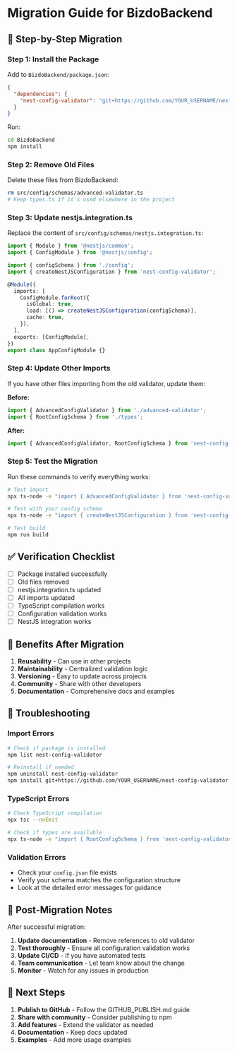 # Migration Guide for BizdoBackend

## 🔄 Step-by-Step Migration

### Step 1: Install the Package

Add to `BizdoBackend/package.json`:
```json
{
  "dependencies": {
    "nest-config-validator": "git+https://github.com/YOUR_USERNAME/nest-config-validator.git"
  }
}
```

Run:
```bash
cd BizdoBackend
npm install
```

### Step 2: Remove Old Files

Delete these files from BizdoBackend:
```bash
rm src/config/schemas/advanced-validator.ts
# Keep types.ts if it's used elsewhere in the project
```

### Step 3: Update nestjs.integration.ts

Replace the content of `src/config/schemas/nestjs.integration.ts`:

```typescript
import { Module } from '@nestjs/common';
import { ConfigModule } from '@nestjs/config';

import { configSchema } from './config';
import { createNestJSConfiguration } from 'nest-config-validator';

@Module({
  imports: [
    ConfigModule.forRoot({
      isGlobal: true,
      load: [() => createNestJSConfiguration(configSchema)],
      cache: true,
    }),
  ],
  exports: [ConfigModule],
})
export class AppConfigModule {}
```

### Step 4: Update Other Imports

If you have other files importing from the old validator, update them:

**Before:**
```typescript
import { AdvancedConfigValidator } from './advanced-validator';
import { RootConfigSchema } from './types';
```

**After:**
```typescript
import { AdvancedConfigValidator, RootConfigSchema } from 'nest-config-validator';
```

### Step 5: Test the Migration

Run these commands to verify everything works:

```bash
# Test import
npx ts-node -e "import { AdvancedConfigValidator } from 'nest-config-validator'; console.log('✅ Package imported successfully');"

# Test with your config schema
npx ts-node -e "import { createNestJSConfiguration } from 'nest-config-validator'; import { configSchema } from './src/config/schemas/config'; try { const config = createNestJSConfiguration(configSchema); console.log('✅ Configuration validation works!'); } catch (error) { console.log('❌ Error:', error.message); }"

# Test build
npm run build
```

## ✅ Verification Checklist

- [ ] Package installed successfully
- [ ] Old files removed
- [ ] nestjs.integration.ts updated
- [ ] All imports updated
- [ ] TypeScript compilation works
- [ ] Configuration validation works
- [ ] NestJS integration works

## 🎯 Benefits After Migration

1. **Reusability** - Can use in other projects
2. **Maintainability** - Centralized validation logic
3. **Versioning** - Easy to update across projects
4. **Community** - Share with other developers
5. **Documentation** - Comprehensive docs and examples

## 🔧 Troubleshooting

### Import Errors
```bash
# Check if package is installed
npm list nest-config-validator

# Reinstall if needed
npm uninstall nest-config-validator
npm install git+https://github.com/YOUR_USERNAME/nest-config-validator.git
```

### TypeScript Errors
```bash
# Check TypeScript compilation
npx tsc --noEmit

# Check if types are available
npx ts-node -e "import { RootConfigSchema } from 'nest-config-validator'; console.log('Types work');"
```

### Validation Errors
- Check your `config.json` file exists
- Verify your schema matches the configuration structure
- Look at the detailed error messages for guidance

## 📝 Post-Migration Notes

After successful migration:

1. **Update documentation** - Remove references to old validator
2. **Test thoroughly** - Ensure all configuration validation works
3. **Update CI/CD** - If you have automated tests
4. **Team communication** - Let team know about the change
5. **Monitor** - Watch for any issues in production

## 🚀 Next Steps

1. **Publish to GitHub** - Follow the GITHUB_PUBLISH.md guide
2. **Share with community** - Consider publishing to npm
3. **Add features** - Extend the validator as needed
4. **Documentation** - Keep docs updated
5. **Examples** - Add more usage examples 